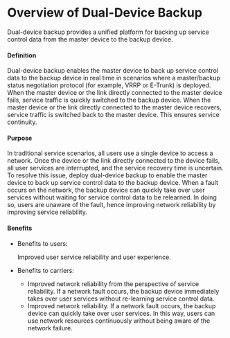 Overview of Dual-Device Backup
==============================

Dual-device backup provides a unified platform for backing up service control data from the master device to the backup device.

#### Definition

Dual-device backup enables the master device to back up service control data to the backup device in real time in scenarios where a master/backup status negotiation protocol (for example, VRRP or E-Trunk) is deployed. When the master device or the link directly connected to the master device fails, service traffic is quickly switched to the backup device. When the master device or the link directly connected to the master device recovers, service traffic is switched back to the master device. This ensures service continuity.


#### Purpose

In traditional service scenarios, all users use a single device to access a network. Once the device or the link directly connected to the device fails, all user services are interrupted, and the service recovery time is uncertain. To resolve this issue, deploy dual-device backup to enable the master device to back up service control data to the backup device. When a fault occurs on the network, the backup device can quickly take over user services without waiting for service control data to be relearned. In doing so, users are unaware of the fault, hence improving network reliability by improving service reliability.


#### Benefits

* Benefits to users:
  
  Improved user service reliability and user experience.
* Benefits to carriers:
  
  + Improved network reliability from the perspective of service reliability. If a network fault occurs, the backup device immediately takes over user services without re-learning service control data.
  + Improved network reliability. If a network fault occurs, the backup device can quickly take over user services. In this way, users can use network resources continuously without being aware of the network failure.
